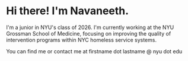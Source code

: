 # Hi there! I'm Navaneeth. 

I'm a junior in NYU's class of 2026. I'm currently working at the NYU Grossman School of Medicine, focusing on improving the quality of intervention programs within NYC homeless service systems. 

You can find me or contact me at firstname dot lastname @ nyu dot edu